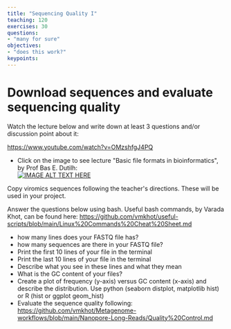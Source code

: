 ```yaml
---
title: "Sequencing Quality I"
teaching: 120
exercises: 30
questions:
- "many for sure"
objectives:
- "does this work?"
keypoints:
---
```


# Download sequences and evaluate sequencing quality

Watch the lecture below and write down at least 3 questions and/or discussion point about it:

https://www.youtube.com/watch?v=OMzshfgJ4PQ  

- Click on the image to see lecture "Basic file formats in bioinformatics", by Prof Bas E. Dutilh:  
[![IMAGE ALT TEXT HERE](https://img.youtube.com/vi/D4WDdAbZW1Y/0.jpg)](https://www.youtube.com/watch?v=D4WDdAbZW1Y)

Copy viromics sequences following the teacher's directions. These will be used in your project.        

Answer the questions below using bash. Useful bash commands, by Varada Khot, can be found here: https://github.com/vmkhot/useful-scripts/blob/main/Linux%20Commands%20Cheat%20Sheet.md  

- how many lines does your FASTQ file has?
- how many sequences are there in your FASTQ file?
- Print the first 10 lines of your file in the terminal
- Print the last 10 lines of your file in the terminal
- Describe what you see in these lines and what they mean
- What is the GC content of your files?
- Create a plot of frequency (y-axis) versus GC content (x-axis) and describe the distribution. Use python (seaborn distplot, matplotlib hist) or R (hist or ggplot geom_hist)
- Evaluate the sequence quality following: https://github.com/vmkhot/Metagenome-workflows/blob/main/Nanopore-Long-Reads/Quality%20Control.md
